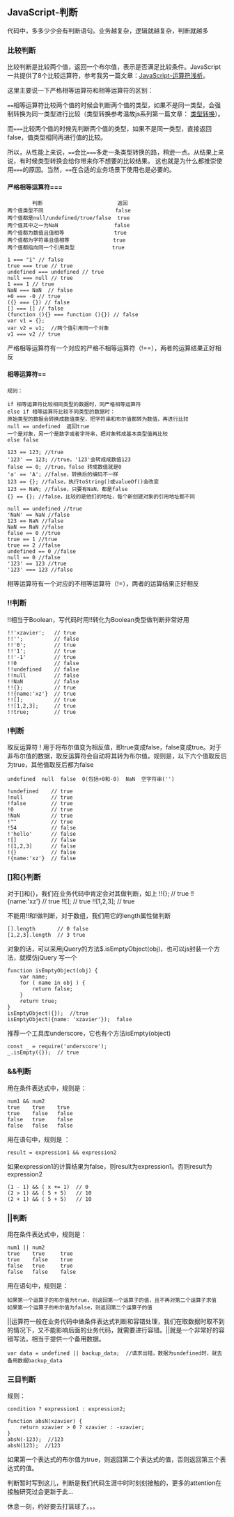 ## JavaScript-判断


代码中，多多少少会有判断语句。业务越复杂，逻辑就越复杂，判断就越多

### 比较判断

比较判断是比较两个值，返回一个布尔值，表示是否满足比较条件。JavaScript一共提供了8个比较运算符，参考我另一篇文章：[JavaScript-运算符浅析][1]。

这里主要说一下严格相等运算符和相等运算符的区别：

`==`相等运算符比较两个值的时候会判断两个值的类型，如果不是同一类型，会强制转换为同一类型进行比较（类型转换参考温故js系列第一篇文章： [类型转换][2]）。

而`===`比较两个值的时候先判断两个值的类型，如果不是同一类型，直接返回false，值类型相同再进行值的比较。

所以，从性能上来说，`==`会比`===`多走一条类型转换的路，稍逊一点。从结果上来说，有时候类型转换会给你带来你不想要的比较结果。 这也就是为什么都推崇使用`===`的原因。当然，`==`在合适的业务场景下使用也是必要的。

#### 严格相等运算符=== 

            判断                        返回
    两个值类型不同                       false
    两个值都是null/undefined/true/false  true      
    两个值其中之一为NaN                  false
    两个值都为数值且值相等                true
    两个值都为字符串且值相等              true
    两个值都指向同一个引用类型            true
    
    1 === "1" // false
    true === true // true
    undefined === undefined // true
    null === null // true
    1 === 1 // true
    NaN === NaN  // false
    +0 === -0 // true
    ({} === {}) // false
    [] === [] // false
    (function (){} === function (){}) // false
    var v1 = {};
    var v2 = v1;  //两个值引用同一个对象
    v1 === v2 // true

严格相等运算符有一个对应的严格不相等运算符（!==），两者的运算结果正好相反

#### 相等运算符== 

    规则： 
    
    if 相等运算符比较相同类型的数据时，同严格相等运算符
    else if 相等运算符比较不同类型的数据时：
    原始类型的数据会转换成数值类型，把字符串和布尔值都转为数值，再进行比较
    null == undefined  返回true
    一个是对象，另一个是数字或者字符串，把对象转成基本类型值再比较
    else false
    
    123 == 123; //true
    '123' == 123; //true，'123'会转成成数值123
    false == 0; //true，false 转成数值就是0
    'a' == 'A'; //false，转换后的编码不一样
    123 == {}; //false，执行toString()或valueOf()会改变
    123 == NaN; //false，只要有NaN，都是false
    {} == {}; //false，比较的是他们的地址，每个新创建对象的引用地址都不同
    
    null == undefined //true
    'NaN' == NaN //false
    123 == NaN //false
    NaN == NaN //false
    false == 0 //true
    true == 1 //true
    true == 2 //false
    undefined == 0 //false
    null == 0 //false
    '123' == 123 //true
    '123' === 123 //false

相等运算符有一个对应的不相等运算符（!=），两者的运算结果正好相反

### !!判断

!!相当于Boolean，写代码时用!!转化为Boolean类型做判断非常好用

    !!'xzavier';   // true
    !!'';          // false
    !!'0';         // true
    !!'1';         // true
    !!'-1'         // true
    !!0            // false
    !!undefined    // false
    !!null         // false
    !!NaN          // false
    !!{};          // true
    !!{name:'xz'}  // true
    !![];          // true
    !![1,2,3];     // true
    !!true;        // true

### !判断

取反运算符 ! 用于将布尔值变为相反值，即true变成false，false变成true。对于非布尔值的数据，取反运算符会自动将其转为布尔值。规则是，以下六个值取反后为true，其他值取反后都为false

    undefined  null  false  0(包括+0和-0)  NaN  空字符串('')
    
    !undefined    // true
    !null         // true
    !false        // true
    !0            // true
    !NaN          // true
    !""           // true    
    !54           // false
    !'hello'      // false
    ![]           // false
    ![1,2,3]      // false
    !{}           // false
    !{name:'xz'}  // false

### []和{}判断

对于[]和{}，我们在业务代码中肯定会对其做判断，如上
    !!{};          // true
    !!{name:'xz'}  // true
    !![];          // true
    !![1,2,3];     // true

不能用!!和!做判断，对于数组，我们用它的length属性做判断

    [].length       // 0 false
    [1,2,3].length  // 3 true

对象的话，可以采用jQuery的方法$.isEmptyObject(obj)，也可以js封装一个方法，就模仿jQuery 写一个

    function isEmptyObject(obj) {
    	var name;
    	for ( name in obj ) {
    		return false;
    	}
    	return true;
    }
    isEmptyObject({});  //true
    isEmptyObject({name: 'xzavier'});  false 

推荐一个工具库underscore，它也有个方法isEmpty(object)

    const _ = require('underscore');
    _.isEmpty({});  // true

### &&判断

用在条件表达式中，规则是：

    num1 && num2
    true    true    true
    true    false   false
    false   true    false
    false   false   false

用在语句中，规则是 ： 

    result = expression1 && expression2

如果expression1的计算结果为false，则result为expression1。否则result为expression2

    (1 - 1) && ( x += 1)  // 0
    (2 > 1) && ( 5 + 5)   // 10
    (2 + 1) && ( 5 + 5)   // 10

### ||判断

用在条件表达式中，规则是：

    num1 || num2
    true    true     true
    true    false    true
    false   true     true
    false   false    false

用在语句中，规则是：

    如果第一个运算子的布尔值为true，则返回第一个运算子的值，且不再对第二个运算子求值
    如果第一个运算子的布尔值为false，则返回第二个运算子的值

||运算符一般在业务代码中做条件表达式判断和容错处理，我们在取数据时取不到的情况下，又不能影响后面的业务代码，就需要进行容错。||就是一个非常好的容错写法，相当于提供一个备用数据。

    var data = undefined || backup_data;  //请求出错，数据为undefined时，就去备用数据backup_data

### 三目判断

规则：

    condition ? expression1 : expression2;
    
    function absN(xzavier) {
        return xzavier > 0 ? xzavier : -xzavier;
    }
    absN(-123);  //123
    absN(123);  //123

如果第一个表达式的布尔值为true，则返回第二个表达式的值，否则返回第三个表达式的值。

判断暂时写到这儿，判断是我们代码生涯中时时刻刻接触的，更多的attention在接触研究过会更新于此...

休息一刻，约好要去打篮球了。。。


  [1]: https://segmentfault.com/a/1190000005927342#articleHeader3
  [2]: https://segmentfault.com/a/1190000005863067
